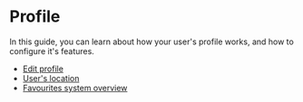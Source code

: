 # Profile

In this guide, you can learn about how your user's profile works, and how to configure it's features.

* [Edit profile](Profile-edit-users-profile.md)
* [User's location](Profile-users-location.md)
* [Favourites system overview](Profile-favorite-systetm-overview.md)
